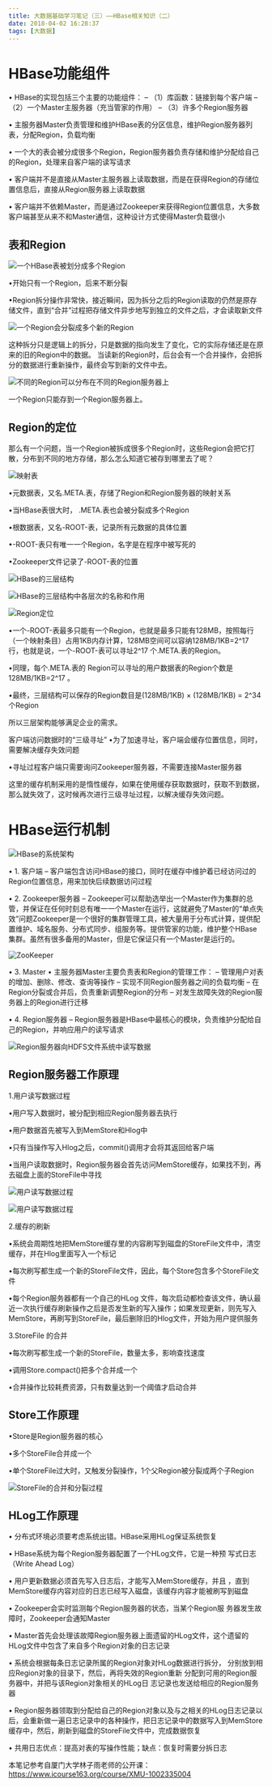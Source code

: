 ```yaml
---
title: 大数据基础学习笔记（三）——HBase相关知识（二）
date: 2018-04-02 16:28:37
tags: [大数据]
---
```

# HBase功能组件

• HBase的实现包括三个主要的功能组件：
– （1）库函数：链接到每个客户端
– （2）一个Master主服务器（充当管家的作用）
– （3）许多个Region服务器

• 主服务器Master负责管理和维护HBase表的分区信息，维护Region服务器列表，分配Region，负载均衡

• 一个大的表会被分成很多个Region，Region服务器负责存储和维护分配给自己的Region，处理来自客户端的读写请求

• 客户端并不是直接从Master主服务器上读取数据，而是在获得Region的存储位置信息后，直接从Region服务器上读取数据

• 客户端并不依赖Master，而是通过Zookeeper来获得Region位置信息，大多数客户端甚至从来不和Master通信，这种设计方式使得Master负载很小

## 表和Region

![一个HBase表被划分成多个Region](./1.png)

•开始只有一个Region，后来不断分裂

•Region拆分操作非常快，接近瞬间，因为拆分之后的Region读取的仍然是原存储文件，直到“合并”过程把存储文件异步地写到独立的文件之后，才会读取新文件

![一个Region会分裂成多个新的Region](./2.png)

这种拆分只是逻辑上的拆分，只是数据的指向发生了变化，它的实际存储还是在原来的旧的Region中的数据。
当读新的Region时，后台会有一个合并操作，会把拆分的数据进行重新操作，最终会写到新的文件中去。

![不同的Region可以分布在不同的Region服务器上](./3.png)

一个Region只能存到一个Region服务器上。

## Region的定位

那么有一个问题，当一个Region被拆成很多个Region时，这些Region会把它打散，分布到不同的地方存储，那么怎么知道它被存到哪里去了呢？

![映射表](./4.png)


•元数据表，又名.META.表，存储了Region和Region服务器的映射关系

•当HBase表很大时， .META.表也会被分裂成多个Region

•根数据表，又名-ROOT-表，记录所有元数据的具体位置

•-ROOT-表只有唯一一个Region，名字是在程序中被写死的

•Zookeeper文件记录了-ROOT-表的位置

![HBase的三层结构](./5.png)

![HBase的三层结构中各层次的名称和作用](./6.png)

![Region定位](./7.png)

•一个-ROOT-表最多只能有一个Region，也就是最多只能有128MB，按照每行（一个映射条目）占用1KB内存计算，128MB空间可以容纳128MB/1KB=2^17 行，也就是说，一个-ROOT-表可以寻址2^17 个.META.表的Region。

•同理，每个.META.表的 Region可以寻址的用户数据表的Region个数是128MB/1KB=2^17 。

•最终，三层结构可以保存的Region数目是(128MB/1KB) × (128MB/1KB) = 2^34 个Region


所以三层架构能够满足企业的需求。

客户端访问数据时的“三级寻址”
•为了加速寻址，客户端会缓存位置信息，同时，需要解决缓存失效问题

•寻址过程客户端只需要询问Zookeeper服务器，不需要连接Master服务器

这里的缓存机制采用的是惰性缓存，如果在使用缓存获取数据时，获取不到数据，那么就失效了，这时候再次进行三级寻址过程，以解决缓存失效问题。

# HBase运行机制

![HBase的系统架构](./8.png)

• 1. 客户端
– 客户端包含访问HBase的接口，同时在缓存中维护着已经访问过的Region位置信息，用来加快后续数据访问过程

• 2. Zookeeper服务器
– Zookeeper可以帮助选举出一个Master作为集群的总管，并保证在任何时刻总有唯一一个Master在运行，这就避免了Master的“单点失效”问题Zookeeper是一个很好的集群管理工具，被大量用于分布式计算，提供配置维护、域名服务、分布式同步、组服务等。提供管家的功能，维护整个HBase集群。虽然有很多备用的Master，但是它保证只有一个Master是运行的。

![ZooKeeper](./9.png)

• 3. Master
• 主服务器Master主要负责表和Region的管理工作：
– 管理用户对表的增加、删除、修改、查询等操作
– 实现不同Region服务器之间的负载均衡
– 在Region分裂或合并后，负责重新调整Region的分布
– 对发生故障失效的Region服务器上的Region进行迁移

• 4. Region服务器
– Region服务器是HBase中最核心的模块，负责维护分配给自己的Region，并响应用户的读写请求

![Region服务器向HDFS文件系统中读写数据](./10.png)

## Region服务器工作原理

1.用户读写数据过程

•用户写入数据时，被分配到相应Region服务器去执行

•用户数据首先被写入到MemStore和Hlog中

•只有当操作写入Hlog之后，commit()调用才会将其返回给客户端

•当用户读取数据时，Region服务器会首先访问MemStore缓存，如果找不到，再去磁盘上面的StoreFile中寻找

![用户读写数据过程](./11.png)

![用户读写数据过程](./12.png)

2.缓存的刷新

•系统会周期性地把MemStore缓存里的内容刷写到磁盘的StoreFile文件中，清空缓存，并在Hlog里面写入一个标记

•每次刷写都生成一个新的StoreFile文件，因此，每个Store包含多个StoreFile文件

•每个Region服务器都有一个自己的HLog 文件，每次启动都检查该文件，确认最近一次执行缓存刷新操作之后是否发生新的写入操作；如果发现更新，则先写入MemStore，再刷写到StoreFile，最后删除旧的Hlog文件，开始为用户提供服务

3.StoreFile 的合并

•每次刷写都生成一个新的StoreFile，数量太多，影响查找速度

•调用Store.compact()把多个合并成一个

•合并操作比较耗费资源，只有数量达到一个阈值才启动合并

## Store工作原理

•Store是Region服务器的核心

•多个StoreFile合并成一个

•单个StoreFile过大时，又触发分裂操作，1个父Region被分裂成两个子Region

![StoreFile的合并和分裂过程](./13.png)

## HLog工作原理

• 分布式环境必须要考虑系统出错。HBase采用HLog保证系统恢复

• HBase系统为每个Region服务器配置了一个HLog文件，它是一种预
写式日志（Write Ahead Log）

• 用户更新数据必须首先写入日志后，才能写入MemStore缓存，并且
，直到MemStore缓存内容对应的日志已经写入磁盘，该缓存内容才能被刷写到磁盘

• Zookeeper会实时监测每个Region服务器的状态，当某个Region服
务器发生故障时，Zookeeper会通知Master

• Master首先会处理该故障Region服务器上面遗留的HLog文件，这个遗留的HLog文件中包含了来自多个Region对象的日志记录

• 系统会根据每条日志记录所属的Region对象对HLog数据进行拆分，
分别放到相应Region对象的目录下，然后，再将失效的Region重新
分配到可用的Region服务器中，并把与该Region对象相关的HLog日
志记录也发送给相应的Region服务器

• Region服务器领取到分配给自己的Region对象以及与之相关的HLog日志记录以后，会重新做一遍日志记录中的各种操作，把日志记录中的数据写入到MemStore缓存中，然后，刷新到磁盘的StoreFile文件中，完成数据恢复

• 共用日志优点：提高对表的写操作性能；缺点：恢复时需要分拆日志

本笔记参考自厦门大学林子雨老师的公开课：https://www.icourse163.org/course/XMU-1002335004